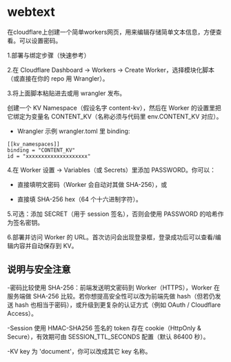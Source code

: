 # webtext
在cloudflare上创建一个简单workers网页，用来编辑存储简单文本信息，方便查看。可以设置密码。

1.部署与绑定步骤（快速参考）

2.在 Cloudflare Dashboard -> Workers -> Create Worker，选择模块化脚本（或直接在你的 repo 用 Wrangler）。

3.将上面脚本粘贴进去或用 wrangler 发布。

创建一个 KV Namespace（假设名字 content-kv），然后在 Worker 的设置里把它绑定为变量名 CONTENT_KV（名称必须与代码里 env.CONTENT_KV 对应）。

- Wrangler 示例 wrangler.toml 里 binding:
```
[[kv_namespaces]]
binding = "CONTENT_KV"
id = "xxxxxxxxxxxxxxxxxxxx"
```

4.在 Worker 设置 -> Variables（或 Secrets）里添加 PASSWORD。你可以：

- 直接填明文密码（Worker 会自动对其做 SHA-256），或

- 直接填 SHA-256 hex（64 个十六进制字符）。

5.可选：添加 SECRET（用于 session 签名），否则会使用 PASSWORD 的哈希作为签名密钥。

6.部署并访问 Worker 的 URL。首次访问会出现登录框，登录成功后可以查看/编辑内容并自动保存到 KV。

## 说明与安全注意

-密码比较使用 SHA-256：前端发送明文密码到 Worker（HTTPS），Worker 在服务端做 SHA-256 比较。若你想提高安全性可以改为前端先做 hash（但若仍发送 hash 也相当于密码），或升级到更复杂的认证方式（例如 OAuth / Cloudflare Access）。

-Session 使用 HMAC-SHA256 签名的 token 存在 cookie（HttpOnly & Secure），有效期可由 SESSION_TTL_SECONDS 配置（默认 86400 秒）。

-KV key 为 'document'，你可以改成其它 key 名称。
